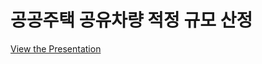 # 공공주택 공유차량 적정 규모 산정
[View the Presentation](https://DDalaDDula.github.io/Estimating_the_Appropriate_Size_of_Public_Housing_Shared_Vehicle/docs/index.html)